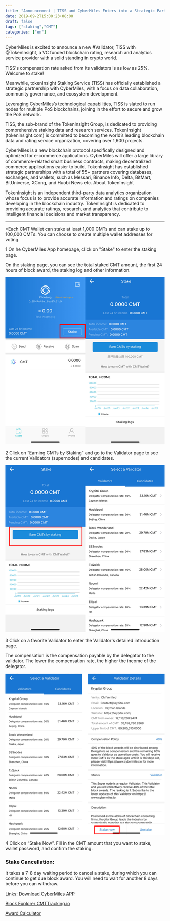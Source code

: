 ```yaml
---
title: "Announcement | TISS and CyberMiles Enters into a Strategic Partnership"
date: 2019-09-2T15:00:23+08:00
draft: false
tags: ["staking","CMT"] 
categories: ["en"] 
---
```


CyberMiles is excited to announce a new #Validator, TISS with @TokenInsight, a VC funded blockchain rating, research and analytics service provider with a solid standing in crypto world.

TISS's compensation rate asked from its validators is as low as 25%. Welcome to stake!

Meanwhile, tokenInsight Staking Service (TISS) has officially established a strategic partnership with CyberMiles, with a focus on data collaboration, community governance, and ecosystem development.

Leveraging CyberMiles’s technological capabilities, TISS is slated to run nodes for multiple PoS blockchains, joining in the effort to secure and grow the PoS network.

TISS, the sub-brand of the TokenInsight Group, is dedicated to providing comprehensive staking data and research services. TokenInsight (tokeninsight.com) is committed to becoming the world’s leading blockchain data and rating service organization, covering over 1,600 projects.

CyberMiles is a new blockchain protocol specifically designed and optimized for e-commerce applications. CyberMiles will offer a large library of commerce-related smart business contracts, making decentralized commerce applications easier to build.
TokenInsight has established strategic partnerships with a total of 55+ partners covering databases, exchanges, and wallets, such as Messari, Binance Info, Delta, BitMart, BitUniverse, XCong, and Huobi News etc.
About TokenInsight

TokenInsight is an independent third-party data analytics organization whose focus is to provide accurate information and ratings on companies developing in the blockchain industry. TokenInsight is dedicated to providing accurate ratings, research, and analytics that contribute to intelligent financial decisions and market transparency.


-----------------------------------------------------------------------------------------------------------------------------------
*Each CMT Wallet can stake at least 1,000 CMTs and can stake up to 100,000 CMTs. You can choose to create multiple wallet addresses for voting.

1 On he CyberMiles App homepage, click on "Stake" to enter the staking page.

On the staking page, you can see the total staked CMT amount, the first 24 hours of block award, the staking log and other information.

![](/images/20190625-CMT-staking-tutorial-04.png)

2 Click on “Earning CMTs by Staking” and go to the Validator page to see the current Validators (supernodes) and candidates.

![](/images/20190625-CMT-staking-tutorial-05.png)

3 Click on a favorite Validator to enter the Validator's detailed introduction page.

The compensation is the compensation payable by the delegator to the validator. The lower the compensation rate, the higher the income of the delegator.

![](/images/20190625-CMT-staking-tutorial-06.png)

4 Click on “Stake Now”. Fill in the CMT amount that you want to stake, wallet password, and confirm the staking.

### Stake Cancellation:

It takes a 7-8 day waiting period to cancel a stake, during which you can continue to get due block award. You will need to wait for another 8 days before you can withdraw.




Links:
[Download CyberMiles APP](http://onelink.to/v248ze)

[Block Explorer CMTTracking.io](https://www.cmttracking.io/)

[Award Calculator](https://www.cmttracking.io/nodes)


